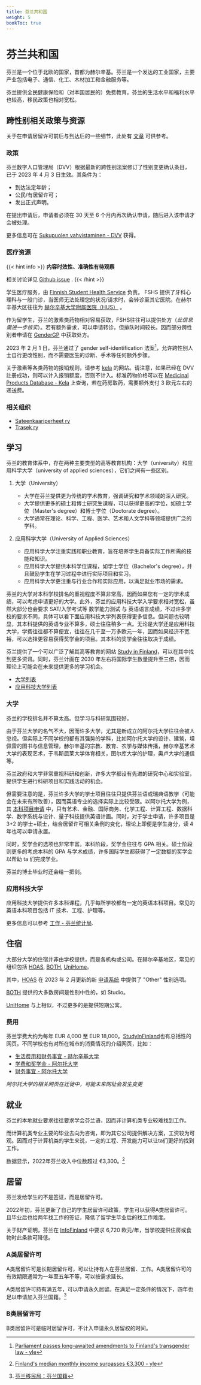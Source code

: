 ```yaml
---
title: 芬兰共和国
weight: 5
bookToc: true
---
```


# 芬兰共和国

芬兰是一个位于北欧的国家，首都为赫尔辛基。芬兰是一个发达的工业国家，主要产业包括电子、通信、化工、木材加工和金融服务等。

芬兰提供全民健康保险和（对本国居民的）免费教育。芬兰的生活水平和福利水平也较高，移民政策也相对宽松。

## 跨性别相关政策与资源

关于在申请居留许可前后与到达后的一些细节，此处有 [文章](https://verbose.linzh.me/posts/2023-start-at-finland/) 可供参考。

### 政策

芬兰数字人口管理局（DVV）根据最新的跨性别法案修订了性别变更确认条目，已于 2023 年 4 月 3 日生效。其条件为：

- 到达法定年龄；
- 公民/有居留许可；
- 发出正式声明。

在提出申请后，申请者必须在 30 天至 6 个月内再次确认申请，随后进入该申请才会被处理。

更多信息可在 [Sukupuolen vahvistaminen - DVV](https://dvv.fi/sukupuolen-vahvistaminen) 获得。


### 医疗资源


{{< hint info >}}
**内容时效性、准确性有待观察**

相关讨论详见 [Github issue](https://github.com/one-among-us/TransAcademicUniGuide/issues/2) .
{{< /hint >}}

学生医疗服务，由 [Finnish Student Health Service](https://www.yths.fi/en/frontpage/) 负责。 FSHS 提供了牙科心理科与一般门诊，当医师无法处理您的状况/请求时，会转诊至其它医院。在赫尔辛基大区往往为 [赫尔辛基大学附属医院（HUS）](https://www.hus.fi/en) 。

作为留学生，芬兰的激素类药物相对容易获取，FSHS往往可以提供处方（*此信息需进一步核实*）。若有额外需求，可以申请转诊，但排队时间较长。因而部分跨性别者申请在 [GenderGP](../#gendergp) 中获取处方。

2023 年 2 月 1 日，芬兰通过了 gender self-identification 法案[^3]，允许跨性别人士自行更改性别，而不需要医生的诊断、手术等任何额外步骤。

关于激素等各类药物的报销规则，请参考 [kela](https://www.kela.fi/medicine-expenses) 的网站。请注意，如果已经在 DVV 註册成功，则可以计入报销额度，否则不计入。标准药物价格可以在 [Medicinal Products Database - Kela](https://asiointi.kela.fi/laakekys_app/LaakekysApplication?kieli=en) 上查询，若在药房取药，需要额外支付 3 欧元左右的递送费。

### 相关组织

- [Sateenkaariperheet ry](https://sateenkaariperheet.fi/)
- [Trasek ry](https://trasek.fi/)


## 学习

芬兰的教育体系中，存在两种主要类型的高等教育机构：大学（university）和应用科学大学（university of applied sciences），它们之间有一些区别。

1. 大学（University）
   - 大学在芬兰提供更为传统的学术教育，强调研究和学术领域的深入研究。
   - 大学提供更多的硕士和博士研究生课程，可以获得更高的学位，如硕士学位（Master's degree）和博士学位（Doctorate degree）。
   - 大学通常在理论、科学、工程、医学、艺术和人文学科等领域提供广泛的学科。

2. 应用科学大学（University of Applied Sciences）
   - 应用科学大学注重实践和职业教育，旨在培养学生具备实际工作所需的技能和知识。
   - 应用科学大学提供本科学位课程，如学士学位（Bachelor's degree），并且鼓励学生在学习过程中进行实际项目和实习。
   - 应用科学大学更注重与行业合作和实际应用，以满足就业市场的需求。

芬兰的大学对本科学校排名的重视程度不算非常高，因而如果您有一定的学术成绩，可以考虑申请更好的大学。此外，芬兰的应用科技大学入学要求相对宽松，虽然大部分也会要求 SAT/入学考试等 数学能力测试 与 英语语言成绩，不过许多学校的要求不同，具体可以看下面应用科技大学列表获得更多信息。但问题也较明显，其本科提供的英语专业不算多，硕士往往稍多一点。无论是大学还是应用科技大学，学费往往都不算便宜，往往在几千至一万多欧元一年，因而如果经济不宽裕，可以选择更容易获得奖学金的项目。其本科的奖学金往往取决于成绩。

芬兰提供了一个可以广泛了解其高等教育的网站 [Study in Finland](https://www.studyinfinland.fi/)，可以在其中找到更多资讯。同时，芬兰计画在 2030 年左右将国际学生数量提升至三倍，因而理论上可能会在未来提供更多的学习机会。

- [大学列表](https://okm.fi/en/universities)
- [应用科技大学列表](https://okm.fi/en/universities-of-applied-sciences)

### 大学

芬兰的学校排名并不算太高。但学习与科研氛围较好。

由于芬兰大学的名气不大，因而许多大学，尤其是新成立的阿尔托大学往往会被人忽视。但实际上不同学校的都有其强势的学科，比如阿尔托大学的设计、建筑，坦佩雷的图书与信息管理，赫尔辛基的宗教、教育、农学与媒体传播，赫尔辛基艺术大学的表现艺术，于韦斯屈莱大学体育相关，图尔库大学的护理，奥卢大学的通信等。

芬兰政府和大学非常重视科研和创新，许多大学都设有先进的研究中心和实验室，提供学生进行科研项目和实践活动的机会。

但需要注意的是，芬兰许多大学的学士项目往往只提供芬兰语或瑞典语教学（可能会在未来有所改善），因而英语专业的选择实际上比较受限。以阿尔托大学为例，其 [本科项目申请](https://www.aalto.fi/en/admission-services/applying-to-bachelors-programmes) 中，只有艺术、金融、国际商务、化学工程、计算工程、数据科学、数字系统与设计、量子科技提供英语计画。同时，对于学士申请，许多项目是 3+2 的学士+硕士，结合居留许可相关条例的变化，理论上即便是学生身分，读 4 年也可以申请永居。

同时，奖学金的选项也非常丰富。本科阶段，奖学金往往与 GPA 相关。硕士阶段则更多的考虑本科的 GPA 与学术成绩，许多国际学生都获得了一定数额的奖学金以帮助 ta 们完成学业。

芬兰的博士毕业时还会给一把剑。

### 应用科技大学

应用科技大学提供许多本科课程，几乎每所学校都有一定的英语本科项目。常见的英语本科项目包括 IT 技术、工程、护理等。

更多信息可以参考 [工作 - 芬兰统计局](https://www.stat.fi/tilasto/tyokay).

## 住宿

大部分大学的住宿并非由学校提供，而是各机构或公司。在赫尔辛基地区，常见的组织包括 [HOAS](https://www.hoas.fi/en/), [BOTH](https://bothxhome.fi/en/), [UniHome](https://unihome.fi/en/home)。

其中，[HOAS](https://www.hoas.fi/en/) 在 2023 年 2 月更新的新 [申请系统](https://application.hoas.fi/) 中提供了 "Other" 性别选项。

[BOTH](https://bothxhome.fi/en/) 提供的大多数房间是性别中性的，如 Studio。

[UniHome](https://unihome.fi/en/home) 与上相似，不过更多的是提供短期公寓。

### 费用

芬兰学费大约为每年 EUR 4,000 至 EUR 18,000。[StudyInFinland](https://www.studyinfinland.fi/admissions/fees-and-costs)也有总括性的网页。不同学校也有对所在城市的消费情况的介绍网页，比如：
- [生活费用和财务事宜 - 赫尔辛基大学](https://www.helsinki.fi/en/admissions-and-education/international-students/student-life-helsinki/cost-living-and-financial-matters)
- [学费和奖学金 - 阿尔托大学](https://into.aalto.fi/display/enopisk/Tuition+fees+and+scholarships)
- [财务事宜 - 阿尔托大学](https://into.aalto.fi/display/enopisk/Financial+matters)

*阿尔托大学的相关网页在迁徙中，可能未来网址会发生变更*

## 就业

芬兰的本地就业要求往往要求学会芬兰语，因而非计算机类专业较难找到工作。

而计算机类专业主要的毕业去向为咨询，即为其它公司提供解决方案，工资较为可观。因而对于计算机类的学生来说，一定的工程、开发能力可以让ta们更好的找到工作。

数据显示，2022年芬兰收入中位数超过 €3,300。[^2]

## 居留

芬兰发给学生的不是签证，而是居留许可。

2022年初，芬兰更新了自己的学生居留许可政策，学生可以获得A类居留许可。且毕业后也给两年找工作的签证，降低了留学生毕业后的找工作难度。

关于财产证明，芬兰在 [InfoFinland](https://www.infofinland.fi/zh/moving-to-finland/non-eu-citizens/study-in-finland) 中要求 6,720 欧元/年，当学校提供住房或食物时此条款可降低。

### A类居留许可

A类居留许可是长期居留许可，可以让持有人在芬兰居留、工作。A类居留许可的有效期限通常为一年至五年不等，可以按需求延长。

A类居留许可持有满五年，可以申请永久居留。在满足一定条件的情况下，四年也足以申请加入芬兰国籍。[^1]

### B类居留许可

B类居留许可是临时居留许可，不计入申请永久居留权的时间。


[^1]: [芬兰移民局：芬兰国籍](https://migri.fi/en/faq-finnish-citizenship)
[^2]: [Finland's median monthly income surpasses €3,300 - yle](https://yle.fi/a/3-12647702)
[^3]: [Parliament passes long-awaited amendments to Finland's transgender law - yle](https://yle.fi/a/74-20015866)